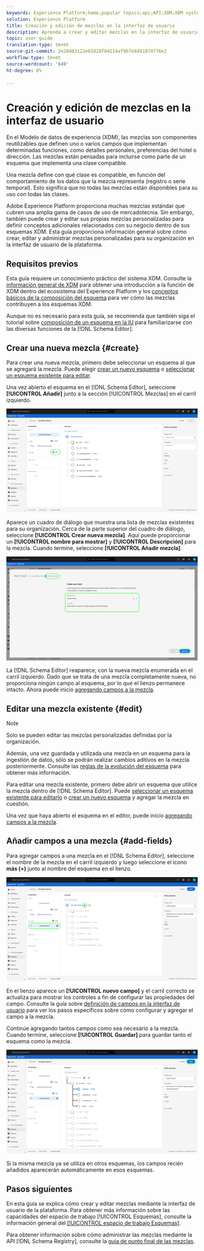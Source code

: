 ```yaml
---
keywords: Experience Platform;home;popular topics;api;API;XDM;XDM system;experience data model;data model;ui;workspace;mixin;mixins;
solution: Experience Platform
title: Creación y edición de mezclas en la interfaz de usuario
description: Aprenda a crear y editar mezclas en la interfaz de usuario del Experience Platform.
topic: user guide
translation-type: tm+mt
source-git-commit: 2e20403122e65d28f04114af9b7e8d41874f76e2
workflow-type: tm+mt
source-wordcount: '649'
ht-degree: 0%

---
```



# Creación y edición de mezclas en la interfaz de usuario

En el Modelo de datos de experiencia (XDM), las mezclas son componentes reutilizables que definen uno o varios campos que implementan determinadas funciones, como detalles personales, preferencias del hotel o dirección. Las mezclas están pensadas para incluirse como parte de un esquema que implementa una clase compatible.

Una mezcla define con qué clase es compatible, en función del comportamiento de los datos que la mezcla representa (registro o serie temporal). Esto significa que no todas las mezclas están disponibles para su uso con todas las clases.

Adobe Experience Platform proporciona muchas mezclas estándar que cubren una amplia gama de casos de uso de mercadotecnia. Sin embargo, también puede crear y editar sus propias mezclas personalizadas para definir conceptos adicionales relacionados con su negocio dentro de sus esquemas XDM. Esta guía proporciona información general sobre cómo crear, editar y administrar mezclas personalizadas para su organización en la interfaz de usuario de la plataforma.

## Requisitos previos

Esta guía requiere un conocimiento práctico del sistema XDM. Consulte la [información general de XDM](../../home.md) para obtener una introducción a la función de XDM dentro del ecosistema del Experience Platform y los [conceptos básicos de la composición del esquema](../../schema/composition.md) para ver cómo las mezclas contribuyen a los esquemas XDM.

Aunque no es necesario para esta guía, se recomienda que también siga el tutorial sobre [composición de un esquema en la IU](../../tutorials/create-schema-ui.md) para familiarizarse con las diversas funciones de la [!DNL Schema Editor].

## Crear una nueva mezcla {#create}

Para crear una nueva mezcla, primero debe seleccionar un esquema al que se agregará la mezcla. Puede elegir [crear un nuevo esquema](./schemas.md#create) o [seleccionar un esquema existente para editar](./schemas.md#edit).

Una vez abierto el esquema en el [!DNL Schema Editor], seleccione **[!UICONTROL Añadir]** junto a la sección [!UICONTROL Mezclas] en el carril izquierdo.

![](../../images/ui/resources/mixins/add-mixin-button.png)

Aparece un cuadro de diálogo que muestra una lista de mezclas existentes para su organización. Cerca de la parte superior del cuadro de diálogo, seleccione **[!UICONTROL Crear nueva mezcla]**. Aquí puede proporcionar un **[!UICONTROL nombre para mostrar]** y **[!UICONTROL Descripción]** para la mezcla. Cuando termine, seleccione **[!UICONTROL Añadir mezcla]**.

![](../../images/ui/resources/mixins/create-mixin.png)

La [!DNL Schema Editor] reaparece, con la nueva mezcla enumerada en el carril izquierdo. Dado que se trata de una mezcla completamente nueva, no proporciona ningún campo al esquema, por lo que el lienzo permanece intacto. Ahora puede inicio [agregando campos a la mezcla](#add-fields).

## Editar una mezcla existente {#edit}

>[!NOTE]
>
>Solo se pueden editar las mezclas personalizadas definidas por la organización.
>
>Además, una vez guardada y utilizada una mezcla en un esquema para la ingestión de datos, sólo se podrán realizar cambios aditivos en la mezcla posteriormente. Consulte las [reglas de la evolución del esquema](../../schema/composition.md#evolution) para obtener más información.

Para editar una mezcla existente, primero debe abrir un esquema que utilice la mezcla dentro de [!DNL Schema Editor]. Puede [seleccionar un esquema existente para editarlo](./schemas.md#edit) o [crear un nuevo esquema](./schemas.md#create) y agregar la mezcla en cuestión.

Una vez que haya abierto el esquema en el editor, puede inicio [agregando campos a la mezcla](#add-fields).

## Añadir campos a una mezcla {#add-fields}

Para agregar campos a una mezcla en el [!DNL Schema Editor], seleccione el nombre de la mezcla en el carril izquierdo y luego seleccione el icono **más (+)** junto al nombre del esquema en el lienzo.

![](../../images/ui/resources/mixins/add-field-button.png)

En el lienzo aparece un **[!UICONTROL nuevo campo]** y el carril correcto se actualiza para mostrar los controles a fin de configurar las propiedades del campo. Consulte la guía sobre [definición de campos en la interfaz de usuario](../fields/overview.md#define) para ver los pasos específicos sobre cómo configurar y agregar el campo a la mezcla.

Continúe agregando tantos campos como sea necesario a la mezcla. Cuando termine, seleccione **[!UICONTROL Guardar]** para guardar tanto el esquema como la mezcla.

![](../../images/ui/resources/mixins/complete-mixin.png)

Si la misma mezcla ya se utiliza en otros esquemas, los campos recién añadidos aparecerán automáticamente en esos esquemas.

## Pasos siguientes

En esta guía se explica cómo crear y editar mezclas mediante la interfaz de usuario de la plataforma. Para obtener más información sobre las capacidades del espacio de trabajo [!UICONTROL Esquemas], consulte la información general del [[!UICONTROL espacio de trabajo Esquemas]](../overview.md).

Para obtener información sobre cómo administrar las mezclas mediante la API [!DNL Schema Registry], consulte la [guía de punto final de las mezclas](../../api/mixins.md).